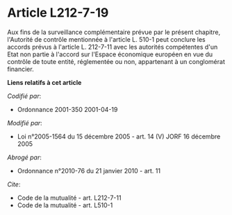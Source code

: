 # Article L212-7-19

Aux fins de la surveillance complémentaire prévue par le présent chapitre, l'Autorité de contrôle mentionnée à l'article L.
510-1 peut conclure les accords prévus à l'article L. 212-7-11 avec les autorités compétentes d'un Etat non partie à l'accord
sur l'Espace économique européen en vue du contrôle de toute entité, réglementée ou non, appartenant à un conglomérat
financier.

**Liens relatifs à cet article**

_Codifié par_:

  - Ordonnance 2001-350 2001-04-19

_Modifié par_:

  - Loi n°2005-1564 du 15 décembre 2005 - art. 14 (V) JORF 16 décembre 2005

_Abrogé par_:

  - Ordonnance n°2010-76 du 21 janvier 2010 - art. 11

_Cite_:

  - Code de la mutualité - art. L212-7-11
  - Code de la mutualité - art. L510-1
